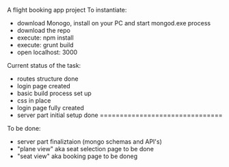 A flight booking app project
To instantiate:
- download Monogo, install on your PC and start mongod.exe process
- download the repo
- execute: npm install
- execute: grunt build
- open localhost: 3000

Current status of the task:
 - routes structure done
 - login page created
 - basic build process set up
 - css in place
 - login page fully created
 - server part initial setup done
 ===============================

 To be done:
 - server part finaliztaion (mongo schemas and API's)
 - "plane view" aka seat selection page to be done
 - "seat view" aka booking page to be doneg